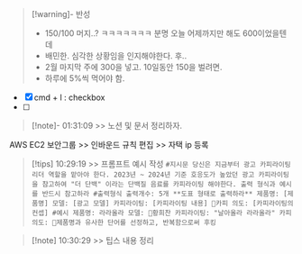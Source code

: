 
> [!warning]- 반성
> - 150/100 머지..? ㅋㅋㅋㅋㅋㅋㅋ 분명 오늘 어제까지만 해도 600이었을텐데
> - 배민한. 심각한 상황임을 인지해야한다. 후..
>- 2월 마지막 주에 300을 넣고. 10일동안 150을 벌려면.
>- 하루에 5%씩 먹어야 함.

- [x] cmd + l : checkbox
- [ ] 


>[!note]- 01:31:09 >> 
>노션 및 문서 정리하자.
>

AWS EC2 보안그룹 >> 인바운드 규칙 편집 >> 자택 ip 등록


> [!tips] 10:29:19 >> 프롬프트 예시 작성
	```
	#지시문
	당신은 지금부터 광고 카피라이팅 리더 역할을 맡아야 한다. 2023년 ~ 2024년 기준 호응도가 높았던 광고 카피라이팅을 참고하여 "더 단백" 이라는 단백질 음료를 카피라이팅 해야한다. 출력 형식과 예시를 반드시 참고하라
	#출력형식
	출력개수: 5개
	**도표 형태로 출력하라**
	제품명: [제품명]
	모델: [광고 모델]
	카피라이팅: [카피라이팅 내용]
	카피 의도: [카피라이팅의 컨셉]
	#예시
	제품명: 라라올라
	모델: 황희찬
	카피라이팅: "날아올라 라라올라"
	카피 의도: 제품명과 유사한 단어를 선정하고, 반복함으로써 후킹
	```

> [!note] 10:30:29 >> 팁스 내용 정리

